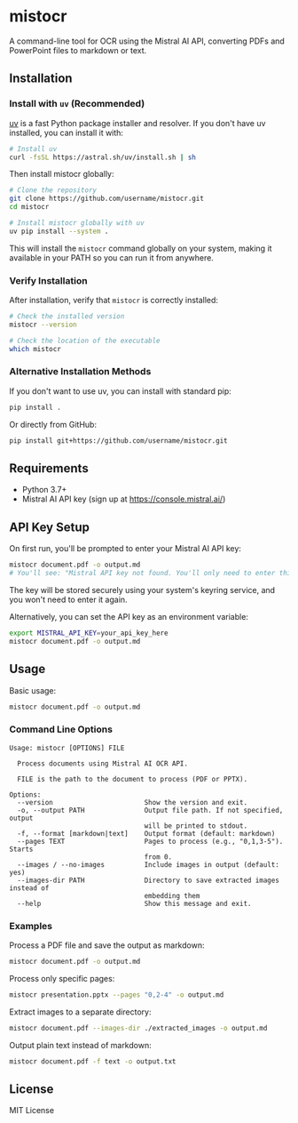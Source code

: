 # mistocr

A command-line tool for OCR using the Mistral AI API, converting PDFs and PowerPoint files to markdown or text.

## Installation

### Install with `uv` (Recommended)

[uv](https://github.com/astral-sh/uv) is a fast Python package installer and resolver. If you don't have uv installed, you can install it with:

```bash
# Install uv
curl -fsSL https://astral.sh/uv/install.sh | sh
```

Then install mistocr globally:

```bash
# Clone the repository
git clone https://github.com/username/mistocr.git
cd mistocr

# Install mistocr globally with uv
uv pip install --system .
```

This will install the `mistocr` command globally on your system, making it available in your PATH so you can run it from anywhere.

### Verify Installation

After installation, verify that `mistocr` is correctly installed:

```bash
# Check the installed version
mistocr --version

# Check the location of the executable
which mistocr
```

### Alternative Installation Methods

If you don't want to use uv, you can install with standard pip:

```bash
pip install .
```

Or directly from GitHub:

```bash
pip install git+https://github.com/username/mistocr.git
```

## Requirements

- Python 3.7+
- Mistral AI API key (sign up at https://console.mistral.ai/)

## API Key Setup

On first run, you'll be prompted to enter your Mistral AI API key:

```bash
mistocr document.pdf -o output.md
# You'll see: "Mistral API key not found. You'll only need to enter this once."
```

The key will be stored securely using your system's keyring service, and you won't need to enter it again.

Alternatively, you can set the API key as an environment variable:

```bash
export MISTRAL_API_KEY=your_api_key_here
mistocr document.pdf -o output.md
```

## Usage

Basic usage:

```bash
mistocr document.pdf -o output.md
```

### Command Line Options

```
Usage: mistocr [OPTIONS] FILE

  Process documents using Mistral AI OCR API.

  FILE is the path to the document to process (PDF or PPTX).

Options:
  --version                       Show the version and exit.
  -o, --output PATH               Output file path. If not specified, output
                                  will be printed to stdout.
  -f, --format [markdown|text]    Output format (default: markdown)
  --pages TEXT                    Pages to process (e.g., "0,1,3-5"). Starts
                                  from 0.
  --images / --no-images          Include images in output (default: yes)
  --images-dir PATH               Directory to save extracted images instead of
                                  embedding them
  --help                          Show this message and exit.
```

### Examples

Process a PDF file and save the output as markdown:

```bash
mistocr document.pdf -o output.md
```

Process only specific pages:

```bash
mistocr presentation.pptx --pages "0,2-4" -o output.md
```

Extract images to a separate directory:

```bash
mistocr document.pdf --images-dir ./extracted_images -o output.md
```

Output plain text instead of markdown:

```bash
mistocr document.pdf -f text -o output.txt
```

## License

MIT License 